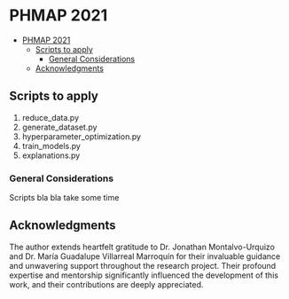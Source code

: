 # PHMAP 2021

- [PHMAP 2021](#phmap-2021)
  - [Scripts to apply](#scripts-to-apply)
    - [General Considerations](#general-considerations)
  - [Acknowledgments](#acknowledgments)

## Scripts to apply

1. reduce_data.py
2. generate_dataset.py
3. hyperparameter_optimization.py
4. train_models.py
5. explanations.py

### General Considerations

Scripts bla bla take some time

## Acknowledgments

The author extends heartfelt gratitude to Dr. Jonathan Montalvo-Urquizo and Dr. María Guadalupe Villarreal Marroquín for their invaluable guidance and unwavering support throughout the research project. Their profound expertise and mentorship significantly influenced the development of this work, and their contributions are deeply appreciated.
